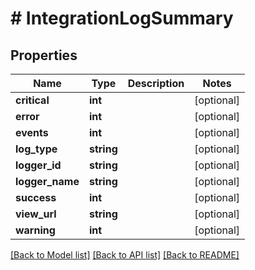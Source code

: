 # # IntegrationLogSummary

## Properties

Name | Type | Description | Notes
------------ | ------------- | ------------- | -------------
**critical** | **int** |  | [optional]
**error** | **int** |  | [optional]
**events** | **int** |  | [optional]
**log_type** | **string** |  | [optional]
**logger_id** | **string** |  | [optional]
**logger_name** | **string** |  | [optional]
**success** | **int** |  | [optional]
**view_url** | **string** |  | [optional]
**warning** | **int** |  | [optional]

[[Back to Model list]](../../README.md#models) [[Back to API list]](../../README.md#endpoints) [[Back to README]](../../README.md)
